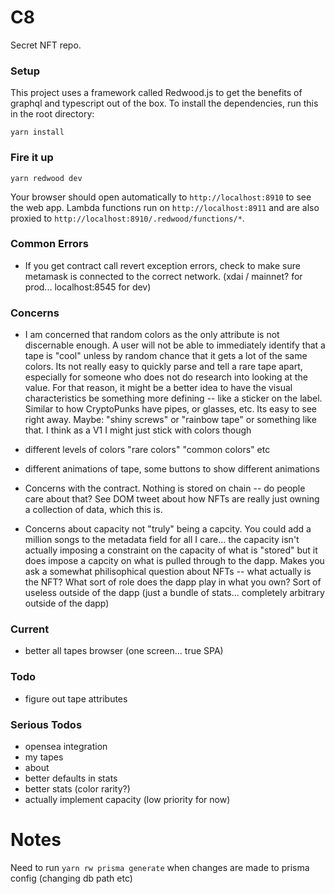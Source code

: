 # C8
Secret NFT repo.

### Setup
This project uses a framework called Redwood.js to get the benefits of graphql and typescript out of the box. To install the dependencies, run this in the root directory:

```terminal
yarn install
```

### Fire it up

```terminal
yarn redwood dev
```

Your browser should open automatically to `http://localhost:8910` to see the web app. Lambda functions run on `http://localhost:8911` and are also proxied to `http://localhost:8910/.redwood/functions/*`.


### Common Errors
- If you get contract call revert exception errors, check to make sure metamask is connected to the correct network. (xdai / mainnet? for prod... localhost:8545 for dev)

### Concerns
- I am concerned that random colors as the only attribute is not discernable enough. A user will not be able to immediately identify that a tape is "cool" unless by random chance that it gets a lot of the same colors. Its not really easy to quickly parse and tell a rare tape apart, especially for someone who does not do research into looking at the value. For that reason, it might be a better idea to have the visual characteristics be something more defining -- like a sticker on the label. Similar to how CryptoPunks have pipes, or glasses, etc. Its easy to see right away. Maybe: "shiny screws" or "rainbow tape" or something like that. I think as a V1 I might just stick with colors though

- different levels of colors "rare colors" "common colors" etc
- different animations of tape, some buttons to show different animations


- Concerns with the contract. Nothing is stored on chain -- do people care about that? See DOM tweet about how NFTs are really just owning a collection of data, which this is.
- Concerns about capacity not "truly" being a capcity. You could add a million songs to the metadata field for all I care... the capacity isn't actually imposing a constraint on the capacity of what is "stored" but it does impose a capcity on what is pulled through to the dapp. Makes you ask a somewhat philisophical question about NFTs -- what actually is the NFT? What sort of role does the dapp play in what you own? Sort of useless outside of the dapp (just a bundle of stats... completely arbitrary outside of the dapp)


### Current
- better all tapes browser (one screen... true SPA)

### Todo
- figure out tape attributes

### Serious Todos
- opensea integration
- my tapes
- about
- better defaults in stats
- better stats (color rarity?)
- actually implement capacity (low priority for now)


# Notes
Need to run `yarn rw prisma generate` when changes are made to prisma config (changing db path etc)
